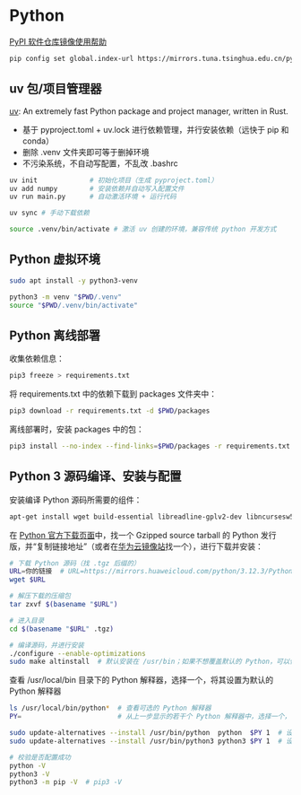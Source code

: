 # Python

[PyPI 软件仓库镜像使用帮助](https://help.mirrorz.org/pypi/URL_ADDRESS)

```bash
pip config set global.index-url https://mirrors.tuna.tsinghua.edu.cn/pypi/web/simple
```

## uv 包/项目管理器

[uv](https://github.com/astral-sh/uv): An extremely fast Python package and project manager, written in Rust.

* 基于 pyproject.toml + uv.lock 进行依赖管理，并行安装依赖（远快于 pip 和 conda）
* 删除 .venv 文件夹即可等于删掉环境
*  不污染系统，不自动写配置，不乱改 .bashrc

```bash
uv init             # 初始化项目（生成 pyproject.toml）
uv add numpy        # 安装依赖并自动写入配置文件
uv run main.py      # 自动激活环境 + 运行代码

uv sync # 手动下载依赖

source .venv/bin/activate # 激活 uv 创建的环境，兼容传统 python 开发方式
```

## Python 虚拟环境

```bash
sudo apt install -y python3-venv
```

```bash
python3 -m venv "$PWD/.venv"
source "$PWD/.venv/bin/activate"
```

## Python 离线部署

收集依赖信息：

```bash
pip3 freeze > requirements.txt
```

将 requirements.txt 中的依赖下载到 packages 文件夹中：

```bash
pip3 download -r requirements.txt -d $PWD/packages
```

离线部署时，安装 packages 中的包：

```bash
pip3 install --no-index --find-links=$PWD/packages -r requirements.txt
```

## Python 3 源码编译、安装与配置

安装编译 Python 源码所需要的组件：

```bash
apt-get install wget build-essential libreadline-gplv2-dev libncursesw5-dev libssl-dev libsqlite3-dev tk-dev libgdbm-dev libc6-dev libbz2-dev libffi-dev zlib1g-dev liblzma-dev -y
```

在 [Python 官方下载页面](https://www.python.org/downloads/source/)中，找一个 Gzipped source tarball 的 Python 发行版，并“复制链接地址”（或者在[华为云镜像站](https://link.zhihu.com/?target=https%3A//mirrors.huaweicloud.com/python/)找一个），进行下载并安装：

```bash
# 下载 Python 源码（找 .tgz 后缀的）
URL=你的链接  # URL=https://mirrors.huaweicloud.com/python/3.12.3/Python-3.12.3.tgz
wget $URL

# 解压下载的压缩包
tar zxvf $(basename "$URL")

# 进入目录
cd $(basename "$URL" .tgz)

# 编译源码，并进行安装
./configure --enable-optimizations
sudo make altinstall  # 默认安装在 /usr/bin；如果不想覆盖默认的 Python，可以使用 altinstall 将 Python 安装在 /usr/local/bin
```

查看 /usr/local/bin 目录下的 Python 解释器，选择一个，将其设置为默认的 Python 解释器

```bash
ls /usr/local/bin/python*  # 查看可选的 Python 解释器
PY=                        # 从上一步显示的若干个 Python 解释器中，选择一个，设置为 PY 临时环境变量，例如 PY=/usr/local/bin/python3.12

sudo update-alternatives --install /usr/bin/python  python  $PY 1  # 设置为默认的 Python 解释器
sudo update-alternatives --install /usr/bin/python3 python3 $PY 1  # 设置为默认的 Python 3 解释器

# 校验是否配置成功
python -V
python3 -V
python3 -m pip -V  # pip3 -V
```
